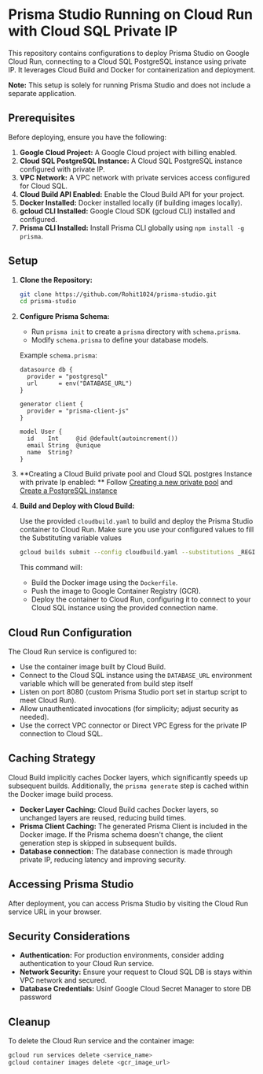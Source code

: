# Prisma Studio Running on Cloud Run with Cloud SQL Private IP

This repository contains configurations to deploy Prisma Studio on Google Cloud Run, connecting to a Cloud SQL PostgreSQL instance using private IP. It leverages Cloud Build and Docker for containerization and deployment.

**Note:** This setup is solely for running Prisma Studio and does not include a separate application.

## Prerequisites

Before deploying, ensure you have the following:

1.  **Google Cloud Project:** A Google Cloud project with billing enabled.
2.  **Cloud SQL PostgreSQL Instance:** A Cloud SQL PostgreSQL instance configured with private IP.
3.  **VPC Network:** A VPC network with private services access configured for Cloud SQL.
4.  **Cloud Build API Enabled:** Enable the Cloud Build API for your project.
5.  **Docker Installed:** Docker installed locally (if building images locally).
6.  **gcloud CLI Installed:** Google Cloud SDK (gcloud CLI) installed and configured.
7.  **Prisma CLI Installed:** Install Prisma CLI globally using `npm install -g prisma`.

## Setup

1.  **Clone the Repository:**

    ```bash
    git clone https://github.com/Rohit1024/prisma-studio.git
    cd prisma-studio
    ```
    
2.  **Configure Prisma Schema:**

    * Run `prisma init` to create a `prisma` directory with `schema.prisma`.
    * Modify `schema.prisma` to define your database models.

    Example `schema.prisma`:

    ```prisma
    datasource db {
      provider = "postgresql"
      url      = env("DATABASE_URL")
    }

    generator client {
      provider = "prisma-client-js"
    }

    model User {
      id    Int     @id @default(autoincrement())
      email String  @unique
      name  String?
    }
    ```
4. **Creating a Cloud Build private pool and Cloud SQL postgres Instance with private Ip enabled: **
   Follow [Creating a new private pool](https://cloud.google.com/build/docs/private-pools/create-manage-private-pools#creating_a_new_private_pool) and [Create a PostgreSQL instance](https://cloud.google.com/sql/docs/postgres/create-instance#create-2nd-gen)

5.  **Build and Deploy with Cloud Build:**

    Use the provided `cloudbuild.yaml` to build and deploy the Prisma Studio container to Cloud Run. Make sure you use your configured values to fill the Substituting variable values

    ```bash
    gcloud builds submit --config cloudbuild.yaml --substitutions _REGION=us-central1,_WORKER_POOL=just-pool,_DB_PROVIDER=postgresql,_DB_USER=postgres,_DB_NAME=prisma-studio,_DB_PORT=5432,_CLOUD_SQL_PRIVATE_IP=10.24.34.3,_NETWORK=default,_SUBNET=default,_VPC_EGRESS=private-ranges-only
    ```

    This command will:

    * Build the Docker image using the `Dockerfile`.
    * Push the image to Google Container Registry (GCR).
    * Deploy the container to Cloud Run, configuring it to connect to your Cloud SQL instance using the provided connection name.

## Cloud Run Configuration

The Cloud Run service is configured to:

* Use the container image built by Cloud Build.
* Connect to the Cloud SQL instance using the `DATABASE_URL` environment variable which will be generated from build step itself
* Listen on port 8080 (custom Prisma Studio port set in startup script to meet Cloud Run).
* Allow unauthenticated invocations (for simplicity; adjust security as needed).
* Use the correct VPC connector or Direct VPC Egress for the private IP connection to Cloud SQL.

## Caching Strategy

Cloud Build implicitly caches Docker layers, which significantly speeds up subsequent builds. Additionally, the `prisma generate` step is cached within the Docker image build process.

* **Docker Layer Caching:** Cloud Build caches Docker layers, so unchanged layers are reused, reducing build times.
* **Prisma Client Caching:** The generated Prisma Client is included in the Docker image. If the Prisma schema doesn't change, the client generation step is skipped in subsequent builds.
* **Database connection:** The database connection is made through private IP, reducing latency and improving security.

## Accessing Prisma Studio

After deployment, you can access Prisma Studio by visiting the Cloud Run service URL in your browser.

## Security Considerations

* **Authentication:** For production environments, consider adding authentication to your Cloud Run service.
* **Network Security:** Ensure your request to Cloud SQL DB is stays within VPC network and secured.
* **Database Credentials:** Usinf Google Cloud Secret Manager to store DB password


## Cleanup

To delete the Cloud Run service and the container image:

```bash
gcloud run services delete <service_name>
gcloud container images delete <gcr_image_url>
